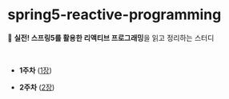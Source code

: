 # spring5-reactive-programming

🧐 **실전! 스프링5를 활용한 리액티브 프로그래밍**을 읽고 정리하는 스터디



<br/>



- **1주차** ([1장](1주차(1장).md))

- **2주차** ([2장](2주차(2장).md))

